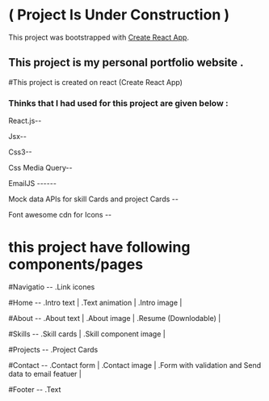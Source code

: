 # ( Project Is Under Construction )

This project was bootstrapped with [Create React App](https://github.com/facebook/create-react-app).

## This project is my personal portfolio website .

#This project is created on  react (Create React App)

### Thinks that  I had used for this project are given below :

React.js--

Jsx--

Css3--

Css Media Query--

EmailJS ------

Mock data APIs for skill Cards and project Cards --

Font awesome cdn for Icons --

# this project have following components/pages 

#Navigatio --
.Link icones

#Home --
.Intro text |
.Text animation |
.Intro image |

#About --
.About text |
.About image |
.Resume (Downlodable) |

#Skills --
.Skill cards |
.Skill component image |

#Projects --
.Project Cards 

#Contact --
.Contact form  |
.Contact image |
.Form with validation and Send data to email featuer |

#Footer --
.Text
